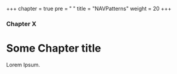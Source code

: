 +++
chapter = true
pre = "<b><i class='fas fa-save'></i> </b>"
title = "NAVPatterns"
weight = 20
+++

### Chapter X

# Some Chapter title

Lorem Ipsum.